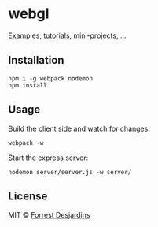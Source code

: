 # webgl

Examples, tutorials, mini-projects, ...

## Installation

```
npm i -g webpack nodemon
npm install
```

## Usage

Build the client side and watch for changes:
```
webpack -w
```

Start the express server:
```
nodemon server/server.js -w server/
```

## License

MIT © [Forrest Desjardins](https://github.com/fdesjardins)
